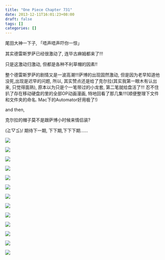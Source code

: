 ```yaml
---
title: "One Piece Chapter 731"
date: 2013-12-11T16:01:23+08:00
draft: false
tags: []
categories: []
---
```


尾田大神一下子,  「唔声唔声吓你一惊」

其实德雷斯罗萨已经很激动了, 连毕古麻姆都来了!!!

只是这激动归激动, 但都是各种不利草帽的因素!!

整个德雷斯罗萨的剧情又是一波高潮!!!萨博的出现固然激动, 但是因为老早知道他没死,出现是迟早的问题, 所以, 其实赞点还是给了克尔拉(其实我第一眼木有认出来, 只觉得面熟),  原本以为只是个一笔带过的小龙套, 第二笔就给盘活了!!! 忍不住扒了存在移动硬盘的里的全部OP动画漫画, 特地回看了那几集!!!(顺便整理下文件和文件夹的命名. Mac下的Automator好用极了!)

and then,

克尔拉的帽子莫不是跟萨博小时候来情侣装?

\(≧▽≦)/ 期待下一期, 下下期,下下下期......

![](http://ww2.sinaimg.cn/mw690/62fdd4d5gw1ebg7w0twqoj20hi0owdm0.jpg)

![](http://ww1.sinaimg.cn/mw690/62fdd4d5jw9ebgqeaiddwj20n00yh4bm.jpg)

![](http://ww1.sinaimg.cn/mw690/62fdd4d5jw9ebgqfadzqrj20le0ymn8w.jpg)

![](http://ww2.sinaimg.cn/mw690/62fdd4d5jw9ebgqiijfbzj20ls0y7aos.jpg)

![](http://ww2.sinaimg.cn/mw690/62fdd4d5gw1ebg7qetv2wj21400p0q7e.jpg)

![](http://ww4.sinaimg.cn/mw690/62fdd4d5gw1ebg7qsm9puj21400p0aeo.jpg)

![](http://ww4.sinaimg.cn/mw690/62fdd4d5jw9ebgqk3p73pj20ma0ybh06.jpg)

![](http://ww3.sinaimg.cn/mw690/62fdd4d5gw1ebg7rli417j21400p0q6q.jpg)

![](http://ww2.sinaimg.cn/mw690/62fdd4d5gw1ebg7s3jv9bj21400p0q7o.jpg)

![](http://ww1.sinaimg.cn/mw690/62fdd4d5gw1ebg7t3ewhij21400p0gql.jpg)

![](http://ww2.sinaimg.cn/mw690/62fdd4d5jw9ebgqmsx74aj20m60yjanj.jpg)

![](http://ww3.sinaimg.cn/mw690/62fdd4d5jw9ebgqnmaw9tj20m80y51at.jpg)

![](http://ww3.sinaimg.cn/mw690/62fdd4d5jw9ebgqoxjjqgj20me0y54di.jpg)
